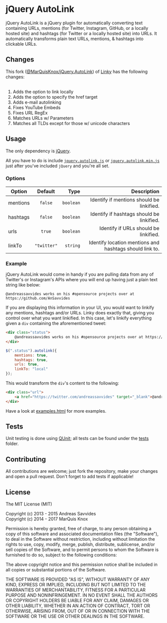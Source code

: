 jQuery AutoLink
=====

jQuery AutoLink is a jQuery plugin for automatically converting text containing URLs, mentions (for Twitter, Instagram, GitHub, or a locally hosted site) and hashtags (for Twitter or a locally hosted site) into URLs. It automatically transforms plain text URLs, mentions, & hashtags into clickable URLs.

## Changes

This fork (<a href="https://github.com/MarQuisKnox/jQuery.AutoLink">@MarQuisKnox/jQuery.AutoLink</a>) of [Linky](https://github.com/AnSavvides/jquery.linky) has the following changes:
<br><br>
1. Adds the option to link locally<br>
2. Adds the option to specify the href target<br>
3. Adds e-mail autolinking<br>
4. Fixes YouTube Embeds<br>
5. Fixes URL RegEx<br>
6. Matches URLs w/ Parameters<br>
7. Matches all TLDs except for those w/ unicode characters

## Usage

The only dependency is [jQuery](http://jquery.com/).

All you have to do is include [`jquery.autolink.js`](jquery.linky.js) or [`jquery.autolink.min.js`](jquery.autolink.min.js) just after you've included `jQuery` and you're all set.

### Options
| Option        | Default     | Type         | Description |
| ------------- |:-----------:| ------------:| -----------:|
| mentions      | `false`     | `boolean`    | Identify if mentions should be linkified. |
| hashtags      | `false`     | `boolean`    | Identify if hashtags should be linkified. |
| urls          | `true`      | `boolean`    | Identify if URLs should be linkified. |
| linkTo        | `"twitter"` |  `string`    | Identify location mentions and hashtags should link to.|

### Example

jQuery AutoLink would come in handy if you are pulling data from any of Twitter's or Instagram's APIs where you will end up having just a plain text string like below:

`@andreassavvides works on his #opensource projects over at https://github.com/AnSavvides`

If you are displaying this information in your UI, you would want to linkify any mentions, hashtags and/or URLs. Linky does exactly that, giving you control over what you want linkified. In this case, let's linkify everything given a `div` containing the aforementioned tweet:

```html
<div class="status">
    @andreassavvides works on his #opensource projects over at https://github.com/AnSavvides        
</div>
```

```js
$(".status").autolink({
    mentions: true,
    hashtags: true,
    urls: true,
    linkTo: "local"
});
```

This would transform the `div`'s content to the following:

```html
<div class="url">
    <a href="https://twitter.com/andreassavvides" target="_blank">@andreassavvides</a> works on his <a href="https://twitter.com/search?q=opensource" target="_blank">#opensource</a> projects over at <a href="https://github.com/AnSavvides" target="_blank">https://github.com/AnSavvides</a>
</div>
```

Have a look at [examples.html](examples.html) for more examples.

## Tests
Unit testing is done using [QUnit](http://qunitjs.com/); all tests can be found under the [tests](tests) folder.

## Contributing
All contributions are welcome; just fork the repository, make your changes and open a pull request. Don't forget to add tests if applicable!

## License
The MIT License (MIT)

Copyright (c) 2013 - 2015 Andreas Savvides<br>
Copyright (c) 2014 - 2017 MarQuis Knox

Permission is hereby granted, free of charge, to any person obtaining a copy of
this software and associated documentation files (the "Software"), to deal in
the Software without restriction, including without limitation the rights to
use, copy, modify, merge, publish, distribute, sublicense, and/or sell copies of
the Software, and to permit persons to whom the Software is furnished to do so,
subject to the following conditions:

The above copyright notice and this permission notice shall be included in all
copies or substantial portions of the Software.

THE SOFTWARE IS PROVIDED "AS IS", WITHOUT WARRANTY OF ANY KIND, EXPRESS OR
IMPLIED, INCLUDING BUT NOT LIMITED TO THE WARRANTIES OF MERCHANTABILITY, FITNESS
FOR A PARTICULAR PURPOSE AND NONINFRINGEMENT. IN NO EVENT SHALL THE AUTHORS OR
COPYRIGHT HOLDERS BE LIABLE FOR ANY CLAIM, DAMAGES OR OTHER LIABILITY, WHETHER
IN AN ACTION OF CONTRACT, TORT OR OTHERWISE, ARISING FROM, OUT OF OR IN
CONNECTION WITH THE SOFTWARE OR THE USE OR OTHER DEALINGS IN THE SOFTWARE.
